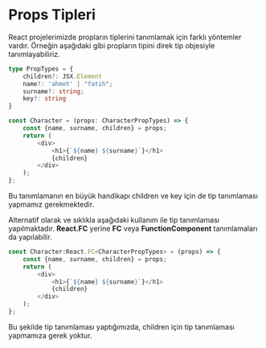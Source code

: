 # Props Tipleri

React projelerimizde propların tiplerini tanımlamak için farklı yöntemler vardır.  Örneğin aşağıdaki gibi propların tipini direk tip objesiyle tanımlayabiliriz.

```typescript
type PropTypes = {
    children?: JSX.Element
    name?: 'ahmet' | "fatih";
    surname?: string;
    key?: string
}

const Character = (props: CharacterPropTypes) => {
    const {name, surname, children} = props;
    return (
        <div>
            <h1>{`${name} ${surname}`}</h1>
            {children}
        </div>
    );
};
```

Bu tanımlamanın en büyük handikapı children ve key için de tip tanımlaması yapmamız gerekmektedir. 

Alternatif olarak ve sıklıkla aşağıdaki kullanım ile tip tanımlaması yapılmaktadır. **React.FC** yerine **FC** veya **FunctionComponent** tanımlamaları da yapılabilir.

```typescript
const Character:React.FC<CharacterPropTypes> = (props) => {
    const {name, surname, children} = props;
    return (
        <div>
            <h1>{`${name} ${surname}`}</h1>
            {children}
        </div>
    );
};
```

Bu şekilde tip tanımlaması yaptığımızda, children için tip tanımlaması yapmamıza gerek yoktur.

